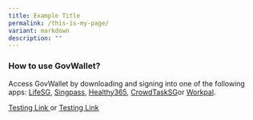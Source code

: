 ```yaml
---
title: Example Title
permalink: /this-is-my-page/
variant: markdown
description: ""
---
```

<h3>How to use GovWallet?</h3>
<p>Access GovWallet by downloading and signing into one of the following
apps: <a href="/products-and-services/for-citizens/digital-services/lifesg/" rel="noopener noreferrer nofollow" target="_blank">LifeSG</a>,
<a href="/products-and-services/for-citizens/digital-services/singpass/" rel="noopener noreferrer nofollow" target="_blank">Singpass</a>, <a href="/products-and-services/for-citizens/health/" rel="noopener noreferrer nofollow" target="_blank">Healthy365</a>,
<a href="/products-and-services/for-citizens/crowdsourcing/crowdtasksg/" rel="noopener noreferrer nofollow" target="_blank">CrowdTaskSG</a>or <a href="https://docs.developer.tech.gov.sg/docs?product=Workpal" rel="noopener noreferrer nofollow" target="_blank">Workpal</a>.</p>
<p></p>
<p><a href="https://staging-lite.d342u3b1x4rrb6.amplifyapp.com/404.html" rel="noopener noreferrer nofollow" target="_blank">Testing Link </a>or
<a href="https://staging-lite.d342u3b1x4rrb6.amplifyapp.com/404.html" rel="noopener noreferrer nofollow" target="_blank">Testing Link</a>
</p>
<h4></h4>
<p></p>